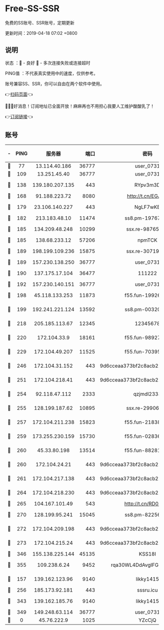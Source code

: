 # Free-SS-SSR

免费的SS账号、SSR账号，定期更新

更新时间：2019-04-18 07:02 +0800

## 说明

状态     ：🙂 - 良好 🙁 - 多次连接失败或连接超时

PING值   ：不代表真实使用中的速度，仅供参考。

账号兼容SS、SSR，你可以自由在两个软件中使用。

👉[扫码页面](https://liesauer.github.io/Free-SS-SSR/)👈

🎉🎉🎉好消息！订阅地址已全面开放！麻麻再也不用担心我要人工维护酸酸乳了！

👉[订阅链接](https://www.liesauer.net/yogurt/subscribe?ACCESS_TOKEN=DAYxR3mMaZAsaqUb)👈

## 账号

|-|PING|服务器|端口|密码|加密方式|区域|
|:----:|:----:|:-----:|-----:|:----:|:----:|:----:|
|🙂|77|13.114.40.186|36777|user_0731|chacha20|JP|
|🙂|109|13.251.45.40|36777|user_0731|chacha20|SG|
|🙂|138|139.180.207.135|443|RYpv3m3D|aes-256-cfb|JP|
|🙂|168|91.188.223.72|8080|http://t.cn/EGJIyrl|rc4-md5|RU|
|🙂|179|23.106.140.227|443|NgLF7wKB|aes-256-cfb|US|
|🙂|182|213.183.48.10|11474|ss8.pm-19767965|rc4-md5|RU|
|🙂|185|134.209.48.248|10299|ssx.re-98765890|aes-256-cfb|US|
|🙂|185|138.68.233.12|57206|npmTCK|rc4-md5|US|
|🙂|189|198.199.109.236|15875|ssx.re-30719471|aes-256-cfb|US|
|🙂|189|157.230.138.250|36777|user_0731|chacha20|US|
|🙂|190|137.175.17.104|36477|111222|aes-256-cfb|US|
|🙂|192|157.230.140.151|36777|user_0731|chacha20|US|
|🙂|198|45.118.133.253|11873|f55.fun-19926272|aes-256-cfb|SG|
|🙂|199|192.241.221.124|13592|ss8.pm-00320498|aes-256-cfb|US|
|🙂|218|205.185.113.67|12345|12345678|aes-256-cfb|US|
|🙂|220|172.104.33.9|18161|f55.fun-98927194|aes-256-cfb|SG|
|🙂|229|172.104.49.207|11525|f55.fun-70395503|aes-256-cfb|SG|
|🙂|246|172.104.31.152|443|9d6cceaa373bf2c8acb22e60b6a58be6|aes-256-cfb|US|
|🙂|251|172.104.218.41|443|9d6cceaa373bf2c8acb22e60b6a58be6|aes-256-cfb|US|
|🙂|254|92.118.47.112|2333|qzjmdl2333|aes-256-cfb|US|
|🙂|255|128.199.187.62|10895|ssx.re-29906506|aes-256-cfb|SG|
|🙂|257|172.104.211.238|15823|f55.fun-21838256|aes-256-cfb|US|
|🙂|259|173.255.230.159|15730|f55.fun-02836534|aes-256-cfb|US|
|🙂|260|45.33.80.198|13514|f55.fun-88281317|aes-256-cfb|US|
|🙂|260|172.104.24.21|443|9d6cceaa373bf2c8acb22e60b6a58be6|aes-256-cfb|US|
|🙂|261|172.104.217.138|443|9d6cceaa373bf2c8acb22e60b6a58be6|aes-256-cfb|US|
|🙂|264|172.104.218.230|443|9d6cceaa373bf2c8acb22e60b6a58be6|aes-256-cfb|US|
|🙂|265|104.167.101.49|543|http://t.cn/RD0D7sx|rc4-md5|CA|
|🙂|270|128.199.95.241|15045|ss8.pm-82256023|aes-256-cfb|SG|
|🙂|272|172.104.209.198|443|9d6cceaa373bf2c8acb22e60b6a58be6|aes-256-cfb|US|
|🙂|273|172.104.215.24|443|9d6cceaa373bf2c8acb22e60b6a58be6|aes-256-cfb|US|
|🙂|346|155.138.225.144|45135|KSS18l|rc4-md5|US|
|🙂|355|109.238.6.24|9452|rqa30WL4DdAvgIFG6Fs3znzTa|aes-256-cfb|FR|
|🙂|157|139.162.123.96|9140|likky1415|aes-256-cfb|JP|
|🙂|256|185.173.92.181|443|sssru.icu|rc4-md5|RU|
|🙂|343|139.162.185.76|9140|likky1415|aes-256-cfb|DE|
|🙂|349|149.248.63.114|36777|user_0731|chacha20|CA|
|🙁|0|45.76.222.9|1025|YZcCjQ|rc4-md5|JP|
